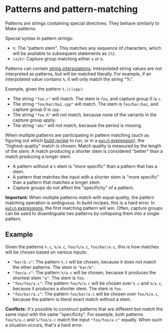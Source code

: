 # Patterns and pattern-matching

Patterns are strings containing special directives. They behave similarly to
Make patterns.

Special syntax in pattern strings:

- `%`: The "pattern stem". This matches any sequence of characters, which will
  be available to subsequent statements as `{%}`.
- `(a|b)`: Capture group matching either `a` or `b`.

Patterns can contain [string interpolations](./strings.md#string-interpolation).
Interpolated string values are not interpreted as patterns, but will be matched
literally. For example, if an interpolated value contains `%`, it will only
match the string "%".

Example, given the pattern `%.(c|cpp)`:

- The string `"foo.c"` will match. The stem is `foo`, and capture group 0 is `c`.
- The string `"foo/bar/baz.cpp"` will match. The stem is `foo/bar/baz`, and
  capture group 0 is `cpp`.
- The string `"foo.h"` will not match, because none of the variants in the
  capture group apply.
- The string `"abc"` will not match, because the period is missing.

When multiple patterns are participating in pattern matching (such as figuring
out which [build recipe](language.md#build-statement-at-global-scope) to run, or
in a [`match` expression](language.md#match-expression)), the "highest-quality"
match is chosen. Match quality is measured by the length of the stem: A match
producing a shorter stem is considered "better" than a match producing a longer
stem.

- A pattern without a `%` stem is "more specific" than a pattern that has a
  stem.
- A pattern that matches the input with a shorter stem is "more specific" than
  a pattern that matches a longer stem.
- Capture groups do not affect the "specificity" of a pattern.

**Important:** When multiple patterns match with equal quality, the pattern
matching operation is ambiguous. In build recipes, this is a hard error. In
[`match` expressions](./operations.md#match), the first matching pattern will
win. Often, capture groups can be used to disambiguate two patterns by
collapsing them into a single pattern.

## Example

Given the patterns `%.c`, `%/a.c`, `foo/%/a.c`, `foo/bar/a.c`, this is how
matches will be chosen based on various inputs:

- `"bar/b.c"`: The pattern `%.c` will be chosen, because it does not match the
  other patterns. The stem is `"bar/b"`.
- `"foo/a.c"`: The pattern `%/a.c` will be chosen, because it produces the
  shortest stem `"a"`. The stem is `foo`.
- `"foo/foo/a.c"`: The pattern `foo/%/a.c` will be chosen over `%.c` and
  `%/a.c`, because it produces a shorter stem. The stem is `foo`.
- `"foo/bar/a.c"`: The pattern `foo/bar/a.c` will be chosen over `foo/%/a.c`,
  because the pattern is literal exact match without a stem.

**Conflicts:** It's possible to construct patterns that are different but match
the same input with the same "specificity". For example, both patterns
`foo/%/a.c` and `%/foo/a.c` match the input `"foo/foo/a.c"` equally. When such a
situation occurs, that's a hard error.

